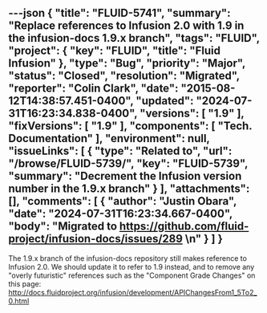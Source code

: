 ---json
{
  "title": "FLUID-5741",
  "summary": "Replace references to Infusion 2.0 with 1.9 in the infusion-docs 1.9.x branch",
  "tags": "FLUID",
  "project": {
    "key": "FLUID",
    "title": "Fluid Infusion"
  },
  "type": "Bug",
  "priority": "Major",
  "status": "Closed",
  "resolution": "Migrated",
  "reporter": "Colin Clark",
  "date": "2015-08-12T14:38:57.451-0400",
  "updated": "2024-07-31T16:23:34.838-0400",
  "versions": [
    "1.9"
  ],
  "fixVersions": [
    "1.9"
  ],
  "components": [
    "Tech. Documentation"
  ],
  "environment": null,
  "issueLinks": [
    {
      "type": "Related to",
      "url": "/browse/FLUID-5739/",
      "key": "FLUID-5739",
      "summary": "Decrement the Infusion version number in the 1.9.x branch"
    }
  ],
  "attachments": [],
  "comments": [
    {
      "author": "Justin Obara",
      "date": "2024-07-31T16:23:34.667-0400",
      "body": "Migrated to <https://github.com/fluid-project/infusion-docs/issues/289>&#x20;\n"
    }
  ]
}
---
The 1.9.x branch of the infusion-docs repository still makes reference to Infusion 2.0. We should update it to refer to 1.9 instead, and to remove any "overly futuristic" references such as the "Component Grade Changes" on this page: <http://docs.fluidproject.org/infusion/development/APIChangesFrom1_5To2_0.html>

        